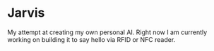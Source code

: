 # Jarvis
My attempt at creating my own personal AI. Right now I am currently working on building it to say hello via RFID or NFC reader.

